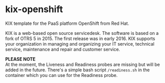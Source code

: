 # kix-openshift
KIX template for the PaaS platform OpenShift from Red Hat.

KIX is a web-based open source servicedesk. The software is based on a fork of OTRS 5 in 2015. The first release was in early 2016. KIX supports your organization in managing and organizing your IT service, technical service, maintenance and repair and customer service.

**PLEASE NOTE**  
At the moment, the Liveness and Readiness probes are missing but will be added in the future. There's a simple bash script `/readiness.sh` in the container which you can use for the Readiness probe.

